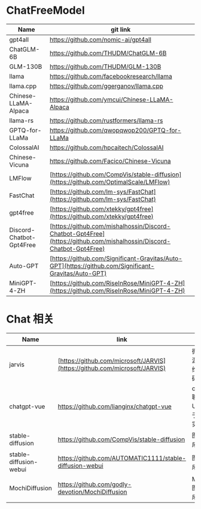 # ChatFreeModel
| Name                  | git link                                         |
| --------------------- | ------------------------------------------------ |
| gpt4all               | https://github.com/nomic-ai/gpt4all              |
| ChatGLM-6B            | https://github.com/THUDM/ChatGLM-6B              |
| GLM-130B              | https://github.com/THUDM/GLM-130B                |
| llama                 | https://github.com/facebookresearch/llama        |
| llama.cpp             | https://github.com/ggerganov/llama.cpp           |
| Chinese-LLaMA-Alpaca  | https://github.com/ymcui/Chinese-LLaMA-Alpaca    |
| llama-rs              | https://github.com/rustformers/llama-rs          |
| GPTQ-for-LLaMa        | https://github.com/qwopqwop200/GPTQ-for-LLaMa    |
| ColossalAI            | https://github.com/hpcaitech/ColossalAI          |
| Chinese-Vicuna        | https://github.com/Facico/Chinese-Vicuna         |
| LMFlow      | [https://github.com/CompVis/stable-diffusion](https://github.com/OptimalScale/LMFlow)      |
| FastChat      | [https://github.com/lm-sys/FastChat](https://github.com/lm-sys/FastChat)      | 
| gpt4free      | [https://github.com/xtekky/gpt4free](https://github.com/xtekky/gpt4free)| 
| Discord-Chatbot-Gpt4Free      | [https://github.com/mishalhossin/Discord-Chatbot-Gpt4Free](https://github.com/mishalhossin/Discord-Chatbot-Gpt4Free)      | 
| Auto-GPT      | [https://github.com/Significant-Gravitas/Auto-GPT](https://github.com/Significant-Gravitas/Auto-GPT)      | 
| MiniGPT-4-ZH      | [https://github.com/RiseInRose/MiniGPT-4-ZH](https://github.com/RiseInRose/MiniGPT-4-ZH)      | 

# Chat 相关
| Name  |  link  | 描述 |
| ----- | ------ | ---- |
| jarvis | [https://github.com/microsoft/JARVIS](https://github.com/microsoft/JARVIS) | 微软开源的贾维斯源码 |
| chatgpt-vue | https://github.com/lianginx/chatgpt-vue | chatgpt聊天UI，基于Vue实现 |
| stable-diffusion      | https://github.com/CompVis/stable-diffusion      | 图片生成 |
| stable-diffusion-webui      | https://github.com/AUTOMATIC1111/stable-diffusion-webui      | 图片生成 |
| MochiDiffusion      | https://github.com/godly-devotion/MochiDiffusion      | M1\M2图片生成 |


